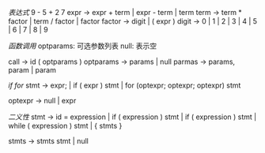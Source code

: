 

*表达式*
9 - 5 + 2
7
expr -> expr + term | expr - term | term
term -> term * factor | term / factor | factor
factor -> digit | ( expr )
digit -> 0 | 1 | 2 | 3 | 4 | 5 | 6 | 7 | 8 | 9

*函数调用*
optparams: 可选参数列表
null: 表示空

call      -> id ( optparams )
optparams -> params | null
parmas    -> params, param | param


*if for*
stmt -> expr;
    | if ( expr ) stmt
    | for (optexpr; optexpr; optexpr) stmt

optexpr -> null
    | expr


*二义性*
stmt -> id = expression
    | if ( expression ) stmt
    | if ( expression ) stmt
    | while ( expression ) stmt
    | { stmts }


stmts -> stmts stmt
    | null
